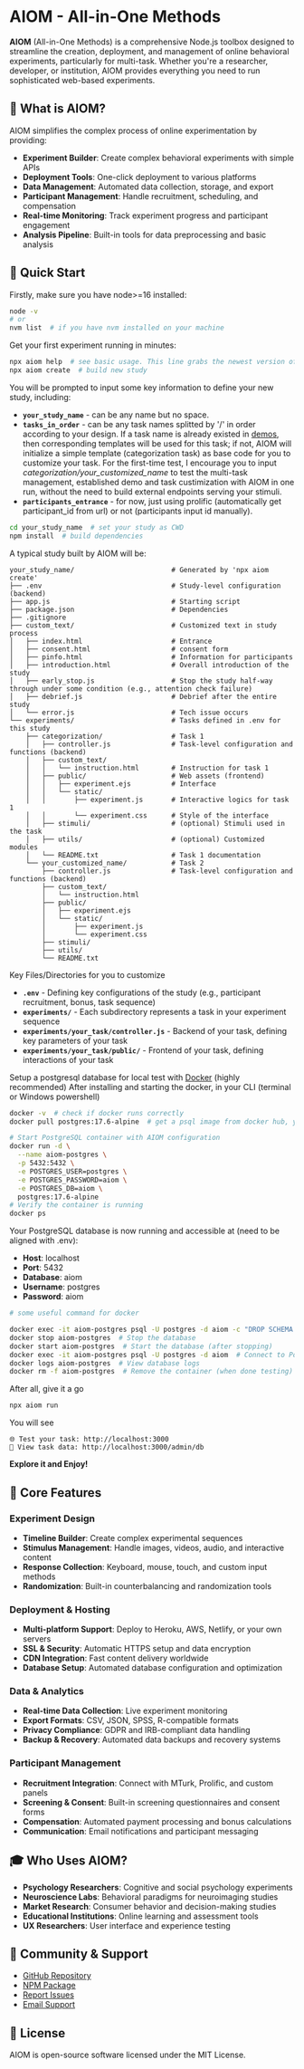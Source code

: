 # AIOM - All-in-One Methods

**AIOM** (All-in-One Methods) is a comprehensive Node.js toolbox designed to streamline the creation, deployment, and management of online behavioral experiments, particularly for multi-task. Whether you're a researcher, developer, or institution, AIOM provides everything you need to run sophisticated web-based experiments.

## 🎯 What is AIOM?

AIOM simplifies the complex process of online experimentation by providing:

- **Experiment Builder**: Create complex behavioral experiments with simple APIs
- **Deployment Tools**: One-click deployment to various platforms
- **Data Management**: Automated data collection, storage, and export
- **Participant Management**: Handle recruitment, scheduling, and compensation
- **Real-time Monitoring**: Track experiment progress and participant engagement
- **Analysis Pipeline**: Built-in tools for data preprocessing and basic analysis

## 🚀 Quick Start

Firstly, make sure you have node>=16 installed:

```bash
node -v
# or
nvm list  # if you have nvm installed on your machine
```

Get your first experiment running in minutes:

```bash
npx aiom help  # see basic usage. This line grabs the newest version of aiom temporally
npx aiom create  # build new study
```

You will be prompted to input some key information to define your new study, including: 
 - **`your_study_name`** - can be any name but no space.
 - **`tasks_in_order`** - can be any task names splitted by '/' in order according to your design. If a task name is already existed in [demos](demos.md), then corresponding templates will be used for this task; if not, AIOM will initialize a simple template (categorization task) as base code for you to customize your task. For the first-time test, I encourage you to input _categorization/your_customized_name_ to test the multi-task management, established demo and task custimization with AIOM in one run, without the need to build external endpoints serving your stimuli.
 - **`participants_entrance`** - for now, just using prolific (automatically get participant_id from url) or not (participants input id manually). 
```bash
cd your_study_name  # set your study as CWD
npm install  # build dependencies
```

A typical study built by AIOM will be:

```
your_study_name/                        # Generated by 'npx aiom create'
├── .env                                # Study-level configuration (backend)
├── app.js                              # Starting script
├── package.json                        # Dependencies
├── .gitignore                     
├── custom_text/                        # Customized text in study process
│   ├── index.html                      # Entrance
│   ├── consent.html                    # consent form
│   ├── pinfo.html                      # Information for participants
│   ├── introduction.html               # Overall introduction of the study
│   ├── early_stop.js                   # Stop the study half-way through under some condition (e.g., attention check failure)
│   ├── debrief.js                      # Debrief after the entire study
│   └── error.js                        # Tech issue occurs
└── experiments/                        # Tasks defined in .env for this study
    ├── categorization/                 # Task 1
    │   ├── controller.js               # Task-level configuration and functions (backend)
    │   ├── custom_text/                   
    │   │   └── instruction.html        # Instruction for task 1
    │   ├── public/                     # Web assets (frontend)
    │   │   ├── experiment.ejs          # Interface
    │   │   └── static/                 
    │   │       ├── experiment.js       # Interactive logics for task 1
    │   │       └── experiment.css      # Style of the interface
    │   ├── stimuli/                    # (optional) Stimuli used in the task
    │   ├── utils/                      # (optional) Customized modules
    │   └── README.txt                  # Task 1 documentation
    └── your_customized_name/           # Task 2
        ├── controller.js               # Task-level configuration and functions (backend)
        ├── custom_text/                   
        │   └── instruction.html           
        ├── public/                       
        │   ├── experiment.ejs            
        │   └── static/                   
        │       ├── experiment.js         
        │       └── experiment.css       
        ├── stimuli/                     
        ├── utils/                       
        └── README.txt                   
```

Key Files/Directories for you to customize

- **`.env`** - Defining key configurations of the study (e.g., participant recruitment, bonus, task sequence)
- **`experiments/`** - Each subdirectory represents a task in your experiment sequence
- **`experiments/your_task/controller.js`** - Backend of your task, defining key parameters of your task
- **`experiments/your_task/public/`** - Frontend of your task, defining interactions of your task

Setup a postgresql database for local test with [Docker](https://docs.docker.com/get-started/get-docker/) (highly recommended)
After installing and starting the docker, in your CLI (terminal or Windows powershell)
```bash
docker -v  # check if docker runs correctly
docker pull postgres:17.6-alpine  # get a psql image from docker hub, you can also choose another version of psql

# Start PostgreSQL container with AIOM configuration
docker run -d \
  --name aiom-postgres \
  -p 5432:5432 \
  -e POSTGRES_USER=postgres \
  -e POSTGRES_PASSWORD=aiom \
  -e POSTGRES_DB=aiom \
  postgres:17.6-alpine
# Verify the container is running
docker ps
```

Your PostgreSQL database is now running and accessible at (need to be aligned with .env):

- **Host**: localhost
- **Port**: 5432
- **Database**: aiom
- **Username**: postgres
- **Password**: aiom

```bash
# some useful command for docker

docker exec -it aiom-postgres psql -U postgres -d aiom -c "DROP SCHEMA public CASCADE; CREATE SCHEMA public;"  # Delete all data from the database
docker stop aiom-postgres  # Stop the database
docker start aiom-postgres  # Start the database (after stopping)
docker exec -it aiom-postgres psql -U postgres -d aiom  # Connect to PostgreSQL CLI
docker logs aiom-postgres  # View database logs
docker rm -f aiom-postgres  # Remove the container (when done testing)
```

After all, give it a go
```bash
npx aiom run
```

You will see 
```
🌐 Test your task: http://localhost:3000
🔎 View task data: http://localhost:3000/admin/db
```

**Explore it and Enjoy!**

## 🔧 Core Features

### Experiment Design
- **Timeline Builder**: Create complex experimental sequences
- **Stimulus Management**: Handle images, videos, audio, and interactive content
- **Response Collection**: Keyboard, mouse, touch, and custom input methods
- **Randomization**: Built-in counterbalancing and randomization tools

### Deployment & Hosting
- **Multi-platform Support**: Deploy to Heroku, AWS, Netlify, or your own servers
- **SSL & Security**: Automatic HTTPS setup and data encryption
- **CDN Integration**: Fast content delivery worldwide
- **Database Setup**: Automated database configuration and optimization

### Data & Analytics
- **Real-time Data Collection**: Live experiment monitoring
- **Export Formats**: CSV, JSON, SPSS, R-compatible formats
- **Privacy Compliance**: GDPR and IRB-compliant data handling
- **Backup & Recovery**: Automated data backups and recovery systems

### Participant Management
- **Recruitment Integration**: Connect with MTurk, Prolific, and custom panels
- **Screening & Consent**: Built-in screening questionnaires and consent forms
- **Compensation**: Automated payment processing and bonus calculations
- **Communication**: Email notifications and participant messaging

## 🎓 Who Uses AIOM?

- **Psychology Researchers**: Cognitive and social psychology experiments
- **Neuroscience Labs**: Behavioral paradigms for neuroimaging studies
- **Market Research**: Consumer behavior and decision-making studies
- **Educational Institutions**: Online learning and assessment tools
- **UX Researchers**: User interface and experience testing

## 🤝 Community & Support

- [GitHub Repository](https://github.com/HaijiangYan/AIOM)
- [NPM Package](https://www.npmjs.com/package/aiom)
- [Report Issues](https://github.com/HaijiangYan/AIOM/issues)
- [Email Support](mailto:haijiang.r.yan@gmail.com)

## 📄 License

AIOM is open-source software licensed under the MIT License. 